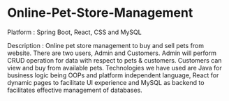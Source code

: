 # Online-Pet-Store-Management

Platform : Spring Boot, React, CSS and MySQL

Description : Online pet store management to buy and sell pets from website. There are two users, Admin and Customers. Admin will perform CRUD operation for data with respect to pets & customers. Customers can view and buy from available pets. Technologies we have used are Java for business logic being OOPs and platform independent language, React for dynamic pages to facilitate UI experience and MySQL as backend to facilitates effective management of databases.
